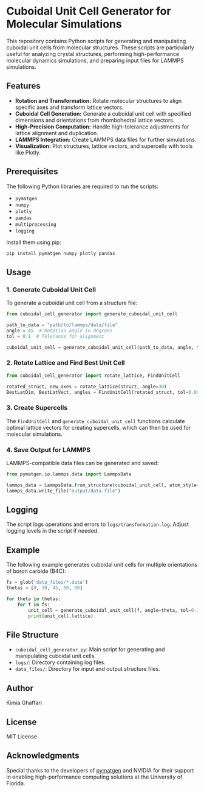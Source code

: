 # Cuboidal Unit Cell Generator for Molecular Simulations

This repository contains Python scripts for generating and manipulating cuboidal unit cells from molecular structures. These scripts are particularly useful for analyzing crystal structures, performing high-performance molecular dynamics simulations, and preparing input files for LAMMPS simulations.

## Features

- **Rotation and Transformation:** Rotate molecular structures to align specific axes and transform lattice vectors.
- **Cuboidal Cell Generation:** Generate a cuboidal unit cell with specified dimensions and orientations from rhombohedral lattice vectors.
- **High-Precision Computation:** Handle high-tolerance adjustments for lattice alignment and duplication.
- **LAMMPS Integration:** Create LAMMPS data files for further simulations.
- **Visualization:** Plot structures, lattice vectors, and supercells with tools like Plotly.

## Prerequisites

The following Python libraries are required to run the scripts:

- `pymatgen`
- `numpy`
- `plotly`
- `pandas`
- `multiprocessing`
- `logging`

Install them using pip:

```bash
pip install pymatgen numpy plotly pandas
```

## Usage

### 1. Generate Cuboidal Unit Cell

To generate a cuboidal unit cell from a structure file:

```python
from cuboidal_cell_generator import generate_cuboidal_unit_cell

path_to_data = "path/to/lammps/data/file"
angle = 45  # Rotation angle in degrees
tol = 0.1  # Tolerance for alignment

cuboidal_unit_cell = generate_cuboidal_unit_cell(path_to_data, angle, tol)
```

### 2. Rotate Lattice and Find Best Unit Cell

```python
from cuboidal_cell_generator import rotate_lattice, FindUnitCell

rotated_struct, new_axes = rotate_lattice(struct, angle=30)
BestLatDim, BestLatVect, angles = FindUnitCell(rotated_struct, tol=0.09, n=51)
```

### 3. Create Supercells

The `FindUnitCell` and `generate_cuboidal_unit_cell` functions calculate optimal lattice vectors for creating supercells, which can then be used for molecular simulations.

### 4. Save Output for LAMMPS

LAMMPS-compatible data files can be generated and saved:

```python
from pymatgen.io.lammps.data import LammpsData

lammps_data = LammpsData.from_structure(cuboidal_unit_cell, atom_style="atomic")
lammps_data.write_file("output/data.file")
```

## Logging

The script logs operations and errors to `logs/transformation.log`. Adjust logging levels in the script if needed.

## Example

The following example generates cuboidal unit cells for multiple orientations of boron carbide (B4C):

```python
fs = glob('data_files/*.data')
thetas = [0, 30, 45, 60, 90]

for theta in thetas:
    for f in fs:
        unit_cell = generate_cuboidal_unit_cell(f, angle=theta, tol=0.1)
        print(unit_cell.lattice)
```

## File Structure

- `cuboidal_cell_generator.py`: Main script for generating and manipulating cuboidal unit cells.
- `logs/`: Directory containing log files.
- `data_files/`: Directory for input and output structure files.

## Author
Kimia Ghaffari

## License
MIT License

## Acknowledgments
Special thanks to the developers of [pymatgen](https://pymatgen.org) and NVIDIA for their support in enabling high-performance computing solutions at the University of Florida.
